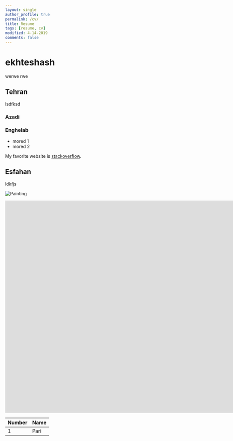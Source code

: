 ```yaml
---
layout: single
author_profile: true
permalink: /cv/
title: Resume
tags: [resume, cv]
modified: 4-14-2019
comments: false
---
```



# ekhteshash

werwe
rwe

## Tehran
lsdfksd

### Azadi
### Enghelab

- mored 1
- mored 2

My favorite website is [stackoverflow](http://stackoverflow.com/).


## Esfahan
ldkfjs

![Painting](https://maysagharehgozli.github.io/assets/images/photo.jpg)


<iframe width="1691" height="680" src="https://www.youtube.com/embed/LOTtWzX3Wp4" title="The STRANGE Reason He's The World's Best Climber" frameborder="0" allow="accelerometer; autoplay; clipboard-write; encrypted-media; gyroscope; picture-in-picture" allowfullscreen></iframe>


|  Number | Name |
|---------|------|
|1        | Pari |
